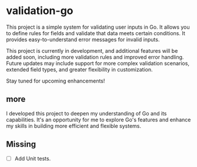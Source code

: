 # validation-go
This project is a simple system for validating user inputs in Go. It allows you to define rules for fields and validate that data meets certain conditions. It provides easy-to-understand error messages for invalid inputs.

This project is currently in development, and additional features will be added soon, including more validation rules and improved error handling. Future updates may include support for more complex validation scenarios, extended field types, and greater flexibility in customization.

Stay tuned for upcoming enhancements!

## more

I developed this project to deepen my understanding of Go and its capabilities. It's an opportunity for me to explore Go's features and enhance my skills in building more efficient and flexible systems.


## Missing
- [ ] Add Unit tests.